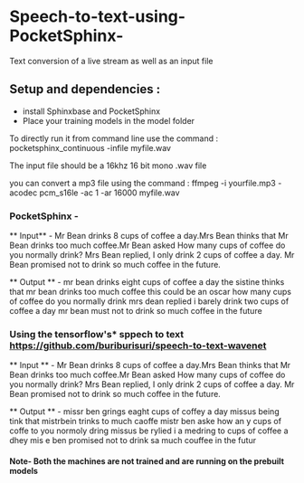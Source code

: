 # Speech-to-text-using-PocketSphinx-
Text conversion of a live stream as well as an input file
## Setup and dependencies :
- install Sphinxbase and PocketSphinx 
- Place your training models in the model folder 

To directly run it from command line use the command : pocketsphinx_continuous -infile myfile.wav 

The input file should be a 16khz 16 bit mono .wav file

you can convert a mp3 file using the command : ffmpeg -i yourfile.mp3 -acodec pcm_s16le -ac 1 -ar 16000 myfile.wav



### PocketSphinx -

** Input** - Mr Bean drinks 8 cups of coffee a day.Mrs Bean thinks that Mr Bean drinks too much coffee.Mr Bean asked How many cups of coffee do you normally drink? Mrs Bean replied, I only drink 2 cups of coffee a day. Mr Bean promised not to drink so much coffee in the future.

** Output ** - mr bean drinks eight cups of coffee a day the sistine thinks that mr bean drinks too much coffee this could be an oscar how many cups of coffee do you normally drink mrs dean replied i barely drink two cups of coffee a day mr bean must not to drink so much coffee in the future

### Using the tensorflow's* sppech to text  https://github.com/buriburisuri/speech-to-text-wavenet 

 
** Input ** - Mr Bean drinks 8 cups of coffee a day.Mrs Bean thinks that Mr Bean drinks too much coffee.Mr Bean asked How many cups of coffee do you normally drink? Mrs Bean replied, I only drink 2 cups of coffee a day. Mr Bean promised not to drink so much coffee in the future.

** Output ** - missr ben grings eaght cups of coffey a day missus being tink that mistrbein trinks to much caoffe mistr ben aske how an y cups of coffe to you normoly dring missus be rylied i a medring to cups of coffee a dhey mis e ben promised not to drink  sa much couffee in the futur


#### Note- Both the machines are not trained and are running on the prebuilt models
